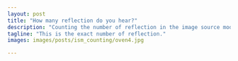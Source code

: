 ```yaml
---
layout: post
title: "How many reflection do you hear?"
description: "Counting the number of reflection in the image source model."
tagline: "This is the exact number of reflection."
images: images/posts/ism_counting/oven4.jpg

---
```



